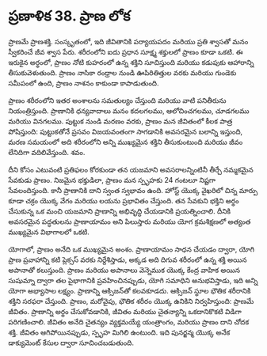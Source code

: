 # ప్రణాళిక 38. ప్రాణ లోక

ప్రాణమే ప్రాణశక్తి. సంస్కృతంలో, ఇది జీవితానికి పర్యాయపదం మరియు ప్రతి శ్వాసతో మనం స్వీకరించే జీవ శ్వాస పేరు. శరీరంలోని ఐదు ప్రధాన సూక్ష్మ శక్తులలో ప్రాణం కూడా ఒకటి. ఈ ఇరుకైన అర్థంలో, ప్రాణం నోటి కుహరంలో ఉన్న శక్తిని సూచిస్తుంది మరియు కడుపుకు ఆహారాన్ని తీసుకువెళుతుంది. ప్రాణం నాసికా రంధ్రాల నుండి ఊపిరితిత్తుల వరకు మరియు గుండెకు సమీపంలో ఉంది, ప్రాణం నాశనం కాకుండా కాపాడుతుంది.

ప్రాణం శరీరంలోని ఇతర అంశాలను సమతుల్యం చేస్తుంది మరియు వాటి పనితీరును నియంత్రిస్తుంది. ప్రాణానికి ధన్యవాదాలు మనం కదలగలము, ఆలోచించగలము, చూడగలము మరియు వినగలము. పుట్టుక నుండి మరణం వరకు, ప్రాణం మన జీవితంలో కీలక పాత్ర పోషిస్తుంది: పుట్టుకతోనే ప్రసవం విజయవంతంగా సాగడానికి అవసరమైన బలాన్ని ఇస్తుంది, మరణ సమయంలో అది శరీరంలోని అన్ని ముఖ్యమైన శక్తిని తీసుకుంటుంది మరియు జీవం లేనిదిగా వదిలివేస్తుంది. శవం.

దీని కోసం ఎటువంటి ప్రతిఫలం కోరకుండా తన యజమాని అవసరాలన్నింటినీ తీర్చే నమ్మకమైన సేవకుడు ప్రాణం. నిజమైన భక్తుడిలా, ప్రాణం మన స్పృహకు 24 గంటలూ నిష్టగా సేవలందిస్తుంది. కానీ ప్రాణానికి దాని స్వంత స్వభావం ఉంది. హోస్ట్ యొక్క వైఖరిలో చిన్న మార్పు కూడా చక్రం యొక్క వేగం మరియు లయను ప్రభావితం చేస్తుంది. తన సేవకుని భక్తిని అర్థం చేసుకున్న ఒక మంచి యజమాని ప్రాణాన్ని అభివృద్ధి చేయడానికి ప్రయత్నించాలి. దీనికి అవసరమైన పద్ధతులను ప్రాణాయామం అని పిలుస్తారు మరియు యోగ క్రమశిక్షణలో అత్యంత ముఖ్యమైన విభాగాలలో ఒకటి.

యోగాలో, ప్రాణం అనేది ఒక ముఖ్యమైన అంశం. ప్రాణాయామం సాధన చేయడం ద్వారా, యోగి ప్రాణ ప్రవాహాన్ని కటి ప్లెక్సస్ వరకు నిర్దేశిస్తాడు, అక్కడ అది దిగువ శరీరంలో ఉన్న శక్తి అయిన అపానాతో కలుస్తుంది. ప్రాణం మరియు అపానాలు వెన్నెముక యొక్క కేంద్ర వాహిక అయిన సుషుమ్నా ద్వారా తల పైభాగానికి ప్రవహించినప్పుడు, యోగి సమాధిని అనుభవిస్తాడు, ఇది అన్ని యోగా అభ్యాసాల లక్ష్యం. ప్రాణాన్ని ఆక్సిజన్‌తో కలవకూడదు. ఆక్సిజన్ స్థూల భౌతిక శరీరానికి శక్తిని సరఫరా చేస్తుంది. ప్రాణం, మరోవైపు, భౌతిక శరీరం యొక్క ఉనికిని నిర్వహిస్తుంది: ప్రాణమే జీవితం. ప్రాణాన్ని అర్థం చేసుకోవడానికి, జీవితం మరియు చైతన్యాన్ని ఒకదానికొకటి విడిగా పరిగణించాలి. జీవితం అనేది చైతన్యం వ్యక్తమయ్యే యంత్రాంగం, మరియు ప్రాణం దాని చోదక శక్తి. జీవితం ఆగిపోయినప్పుడు, స్పృహ మిగిలి ఉంటుంది. ఇది పునర్జన్మ యొక్క అనేక డాక్యుమెంట్ కేసుల ద్వారా సూచించబడుతుంది.
